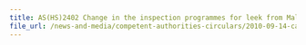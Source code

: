 ```yaml
---
title: AS(HS)2402 Change in the inspection programmes for leek from Malaysia 
file_url: /news-and-media/competent-authorities-circulars/2010-09-14-ca.pdf
---
```


